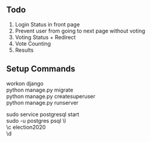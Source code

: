 ## Todo
1. Login Status in front page
2. Prevent user from going to next page without voting
3. Voting Status + Redirect
4. Vote Counting
5. Results

## Setup Commands
workon django  
python manage.py migrate  
python manage.py createsuperuser  
python manage.py runserver 


sudo service postgresql start  
sudo -u postgres psql
\l  
\c election2020  
\d  